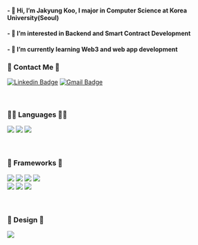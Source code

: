 <div align="left">
  <h4>- 👋 Hi, I’m Jakyung Koo, I major in Computer Science at Korea University(Seoul)</h4>
  <h4>- 👀 I’m interested in Backend and Smart Contract Development</h4>
  <h4>- 🌱 I’m currently learning Web3 and web app development</h4>
  
  ### 📱 Contact Me 📱
  [![Linkedin Badge](https://img.shields.io/badge/-Linkedin-0A66C2?logo=Linkedin&logoColor=white&style=for-the-badge&link=https://www.linkedin.com/in/jakyung-‍koo-120478226/)](https://www.linkedin.com/in/jakyung-‍koo-120478226/)
  [![Gmail Badge](https://img.shields.io/badge/Gmail-EA4335?&logo=Gmail&logoColor=white&style=for-the-badge&link=mailto:hcy1722@korea.ac.kr)](mailto:hcy1722@korea.ac.kr)
  <br> <br> <br>

  ### 👩‍💻 Languages 👩‍💻
  <img src="https://img.shields.io/badge/TypeScript-3178C6?style=for-the-badge&logo=TypeScript&logoColor=white">
  <img src="https://img.shields.io/badge/Python-3776AB?style=for-the-badge&logo=Python&logoColor=white">
  <img src="https://img.shields.io/badge/Kotlin-7F52FF?style=for-the-badge&logo=Kotlin&logoColor=white">
  <br> <br> <br>
  
  ### 🚀 Frameworks 🚀
  <img src="https://img.shields.io/badge/React-61DAFB?style=for-the-badge&logo=React&logoColor=white">
  <img src="https://img.shields.io/badge/Flutter-02569B?style=for-the-badge&logo=Flutter&logoColor=white">
  <img src="https://img.shields.io/badge/FastAPI-009688?style=for-the-badge&logo=FastAPI&logoColor=white">
  <img src="https://img.shields.io/badge/Spring Boot-6DB33F?style=for-the-badge&logo=Spring Boot&logoColor=white">
  <br> 
  <img src="https://img.shields.io/badge/Kubernetes-326CE5?style=for-the-badge&logo=Kubernetes&logoColor=white">
  <img src="https://img.shields.io/badge/Fluent Bit-49BDA5?style=for-the-badge&logo=Fluent Bit&logoColor=white">
  <img src="https://img.shields.io/badge/Apache Kafka-231F20?style=for-the-badge&logo=Apache Kafka&logoColor=white">
  <br> <br> <br>
  
  ### 🎨 Design 🎨
  <img src="https://img.shields.io/badge/Figma-black?style=for-the-badge&logo=Figma&logoColor=##F24E1E">
  <br> <br> <br>
  </div>
